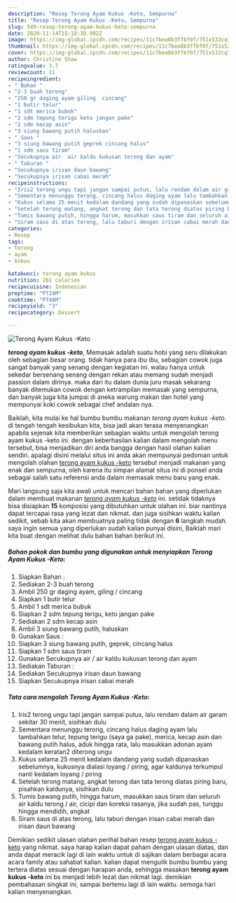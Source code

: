 ```yaml
---
description: "Resep Terong Ayam Kukus -Keto, Sempurna"
title: "Resep Terong Ayam Kukus -Keto, Sempurna"
slug: 549-resep-terong-ayam-kukus-keto-sempurna
date: 2020-11-14T15:18:30.992Z
image: https://img-global.cpcdn.com/recipes/11c7bea8b3ffbf0f/751x532cq70/terong-ayam-kukus-keto-foto-resep-utama.jpg
thumbnail: https://img-global.cpcdn.com/recipes/11c7bea8b3ffbf0f/751x532cq70/terong-ayam-kukus-keto-foto-resep-utama.jpg
cover: https://img-global.cpcdn.com/recipes/11c7bea8b3ffbf0f/751x532cq70/terong-ayam-kukus-keto-foto-resep-utama.jpg
author: Christine Shaw
ratingvalue: 3.7
reviewcount: 11
recipeingredient:
- " Bahan "
- "2-3 buah terong"
- "250 gr daging ayam giling  cincang"
- "1 butir telur"
- "1 sdt merica bubuk"
- "2 sdm tepung terigu keto jangan pake"
- "2 sdm kecap asin"
- "3 siung bawang putih haluskan"
- " Saus "
- "3 siung bawang putih geprek cincang halus"
- "1 sdm saus tiram"
- "Secukupnya air  air kaldu kukusan terong dan ayam"
- " Taburan "
- "Secukupnya irisan daun bawang"
- "Secukupnya irisan cabai merah"
recipeinstructions:
- "Iris2 terong ungu tapi jangan sampai putus, lalu rendam dalam air garam sekitar 30 menit, sisihkan dulu"
- "Sementara menunggu terong, cincang halus daging ayam lalu tambahkan telur, tepung terigu (saya ga pake), merica, kecap asin dan bawang putih halus, aduk hingga rata, lalu masukkan adonan ayam kedalam keratan2 diterong ungu"
- "Kukus selama 25 menit kedalam dandang yang sudah dipanaskan sebelumnya, kukusnya dialasi loyang / piring, agar kaldunya terkumpul nanti kedalam loyang / piring"
- "Setelah terong matang, angkat terong dan tata terong diatas piring baru, pisahkan kaldunya, sisihkan dulu"
- "Tumis bawang putih, hingga harum, masukkan saus tiram dan seluruh air kaldu terong / air, cicipi dan koreksi rasanya, jika sudah pas, tunggu hingga mendidih, angkat"
- "Siram saus di atas terong, lalu taburi dengan irisan cabai merah dan irisan daun bawang"
categories:
- Resep
tags:
- terong
- ayam
- kukus

katakunci: terong ayam kukus 
nutrition: 261 calories
recipecuisine: Indonesian
preptime: "PT24M"
cooktime: "PT48M"
recipeyield: "3"
recipecategory: Dessert

---
```



![Terong Ayam Kukus -Keto](https://img-global.cpcdn.com/recipes/11c7bea8b3ffbf0f/751x532cq70/terong-ayam-kukus-keto-foto-resep-utama.jpg)

<b><i>terong ayam kukus -keto</i></b>, Memasak adalah suatu hobi yang seru dilakukan oleh sebagian besar orang. tidak hanya para ibu ibu, sebagian cowok juga sangat banyak yang senang dengan kegiatan ini. walau hanya untuk sekedar bersenang senang dengan rekan atau memang sudah menjadi passion dalam dirinya. maka dari itu dalam dunia juru masak sekarang banyak ditemukan cowok dengan ketrampilan memasak yang sempurna, dan banyak juga kita jumpai di aneka warung makan dan hotel yang mempunyai koki cowok sebagai chef andalan nya.

Baiklah, kita mulai ke hal bumbu bumbu makanan <i>terong ayam kukus -keto</i>. di tengah tengah kesibukan kita, bisa jadi akan terasa menyenangkan apabila sejenak kita memberikan sebagian waktu untuk mengolah terong ayam kukus -keto ini. dengan keberhasilan kalian dalam mengolah menu tersebut, bisa menjadikan diri anda bangga dengan hasil olahan kalian sendiri. apalagi disini melalui situs ini anda akan mempunyai pedoman untuk mengolah olahan <u>terong ayam kukus -keto</u> tersebut menjadi makanan yang enak dan sempurna, oleh karena itu simpan alamat situs ini di ponsel anda sebagai salah satu referensi anda dalam memasak menu baru yang enak.




Mari langsung saja kita awali untuk mencari bahan bahan yang diperlukan dalam membuat makanan <u><i>terong ayam kukus -keto</i></u> ini. setidak tidaknya bisa disiapkan <b>15</b> komposisi yang dibutuhkan untuk olahan ini. biar nantinya dapat tercapai rasa yang lezat dan nikmat. dan juga sisihkan waktu kalian sedikit, sebab kita akan membuatnya paling tidak dengan <b>6</b> langkah mudah. saya ingin semua yang diperlukan sudah kalian punyai disini, Baiklah mari kita buat dengan melihat dulu bahan bahan berikut ini.

<!--inarticleads1-->

##### Bahan pokok dan bumbu yang digunakan untuk menyiapkan Terong Ayam Kukus -Keto:

1. Siapkan  Bahan :
1. Sediakan 2-3 buah terong
1. Ambil 250 gr daging ayam, giling / cincang
1. Siapkan 1 butir telur
1. Ambil 1 sdt merica bubuk
1. Siapkan 2 sdm tepung terigu, keto jangan pake
1. Sediakan 2 sdm kecap asin
1. Ambil 3 siung bawang putih, haluskan
1. Gunakan  Saus :
1. Siapkan 3 siung bawang putih, geprek, cincang halus
1. Siapkan 1 sdm saus tiram
1. Gunakan Secukupnya air / air kaldu kukusan terong dan ayam
1. Sediakan  Taburan :
1. Sediakan Secukupnya irisan daun bawang
1. Siapkan Secukupnya irisan cabai merah




<!--inarticleads2-->

##### Tata cara mengolah Terong Ayam Kukus -Keto:

1. Iris2 terong ungu tapi jangan sampai putus, lalu rendam dalam air garam sekitar 30 menit, sisihkan dulu
1. Sementara menunggu terong, cincang halus daging ayam lalu tambahkan telur, tepung terigu (saya ga pake), merica, kecap asin dan bawang putih halus, aduk hingga rata, lalu masukkan adonan ayam kedalam keratan2 diterong ungu
1. Kukus selama 25 menit kedalam dandang yang sudah dipanaskan sebelumnya, kukusnya dialasi loyang / piring, agar kaldunya terkumpul nanti kedalam loyang / piring
1. Setelah terong matang, angkat terong dan tata terong diatas piring baru, pisahkan kaldunya, sisihkan dulu
1. Tumis bawang putih, hingga harum, masukkan saus tiram dan seluruh air kaldu terong / air, cicipi dan koreksi rasanya, jika sudah pas, tunggu hingga mendidih, angkat
1. Siram saus di atas terong, lalu taburi dengan irisan cabai merah dan irisan daun bawang




Demikian sedikit ulasan olahan perihal bahan resep <u>terong ayam kukus -keto</u> yang nikmat. saya harap kalian dapat paham dengan ulasan diatas, dan anda dapat meracik lagi di lain waktu untuk di sajikan dalam berbagai acara acara family atau sahabat kalian. kalian dapat mengulik bumbu bumbu yang tertera diatas sesuai dengan harapan anda, sehingga masakan <b>terong ayam kukus -keto</b> ini bs menjadi lebih lezat dan nikmat lagi. demikian pembahasan singkat ini, sampai bertemu lagi di lain waktu. semoga hari kalian menyenangkan.
